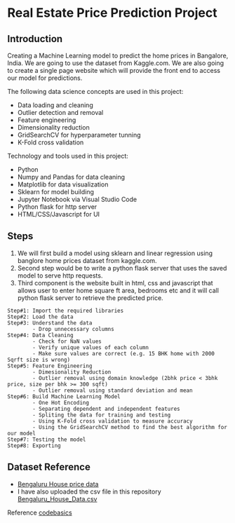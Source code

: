 # Real Estate Price Prediction Project

## Introduction
Creating a Machine Learning model to predict the home prices in Bangalore, India. We are going to use the dataset from Kaggle.com.
We are also going to create a single page website which will provide the front end to access our model for predictions.

The following data science concepts are used in this project:
* Data loading and cleaning
* Outlier detection and removal
* Feature engineering
* Dimensionality reduction
* GridSearchCV for hyperparameter tunning
* K-Fold cross validation 

Technology and tools used in this project:
* Python
* Numpy and Pandas for data cleaning
* Matplotlib for data visualization
* Sklearn for model building
* Jupyter Notebook via Visual Studio Code
* Python flask for http server
* HTML/CSS/Javascript for UI

## Steps
1. We will first build a model using sklearn and linear regression using banglore home prices dataset from kaggle.com.
2. Second step would be to write a python flask server that uses the saved model to serve http requests.
3. Third component is the website built in html, css and javascript that allows user to enter home square ft area, bedrooms etc and it will call python flask server to retrieve the predicted price. 

  ```
  Step#1: Import the required libraries
  Step#2: Load the data
  Step#3: Understand the data
          - Drop unnecessary columns
  Step#4: Data Cleaning
          - Check for NaN values
          - Verify unique values of each column
          - Make sure values are correct (e.g. 15 BHK home with 2000 Sqrft size is wrong)
  Step#5: Feature Engineering
          - Dimesionality Reduction
          - Outlier removal using domain knowledge (2bhk price < 3bhk price, size per bhk >= 300 sqft)
          - Outlier removal using standard deviation and mean 
  Step#6: Build Machine Learning Model
          - One Hot Encoding
          - Separating dependent and independent features
          - Spliting the data for training and testing
          - Using K-Fold cross validation to measure accuracy
          - Using the GridSearchCV method to find the best algorithm for our model
  Step#7: Testing the model
  Step#8: Exporting
  ```

## Dataset Reference
* [Bengaluru House price data](https://www.kaggle.com/datasets/amitabhajoy/bengaluru-house-price-data/data)
* I have also uploaded the csv file in this repository [Bengaluru_House_Data.csv](model/Bengaluru_House_Data.csv) 

Reference
[codebasics](https://www.youtube.com/playlist?list=PLeo1K3hjS3uu7clOTtwsp94PcHbzqpAdg)
